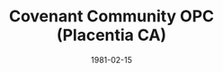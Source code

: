 ---
date: &id001 1981-02-15
end_date: null
location:
  address: null
  city: Placentia
  state: CA
minister:
- end: 1988-01-01
  name: Gregory Bahnsen
  start: 1981-02-15
  type: Pastor
ministers:
- Gregory Bahnsen
name: Covenant Community OPC
names: null
origination_date: *id001
raw_data: "AR Placentia\nCovenant Community OPC (February 15, 1981\u2013March 6, 1988)\n\
  (merged with Plymouth Congregational Church, Newport Beach, California, 1988)\n\
  Pastor: Gregory Bahnsen, 1981\u201388"
received_from: null
states:
- CA
status:
  active: false
  end_date: null
  reason: null
  received_from: null
  withdrawal_to: null
title: Covenant Community OPC (Placentia CA)
year_established:
- 1981

---